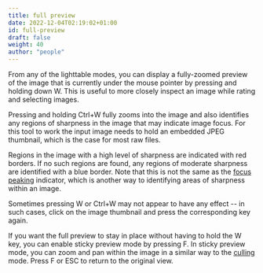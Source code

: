 ```yaml
---
title: full preview
date: 2022-12-04T02:19:02+01:00
id: full-preview
draft: false
weight: 40
author: "people"
---
```


From any of the lighttable modes, you can display a fully-zoomed preview of the image that is currently under the mouse pointer by pressing and holding down W. This is useful to more closely inspect an image while rating and selecting images.

Pressing and holding Ctrl+W fully zooms into the image and also identifies any regions of sharpness in the image that may indicate image focus. For this tool to work the input image needs to hold an embedded JPEG thumbnail, which is the case for most raw files.

Regions in the image with a high level of sharpness are indicated with red borders. If no such regions are found, any regions of moderate sharpness are identified with a blue border. Note that this is not the same as the [focus peaking](../../module-reference/utility-modules/shared/focus-peaking.md) indicator, which is another way to identifying areas of sharpness within an image.

Sometimes pressing W or Ctrl+W may not appear to have any effect -- in such cases, click on the image thumbnail and press the corresponding key again.

If you want the full preview to stay in place without having to hold the W key, you can enable sticky preview mode by pressing F. In sticky preview mode, you can zoom and pan within the image in a similar way to the [culling](./culling.md) mode. Press F or ESC to return to the original view.
